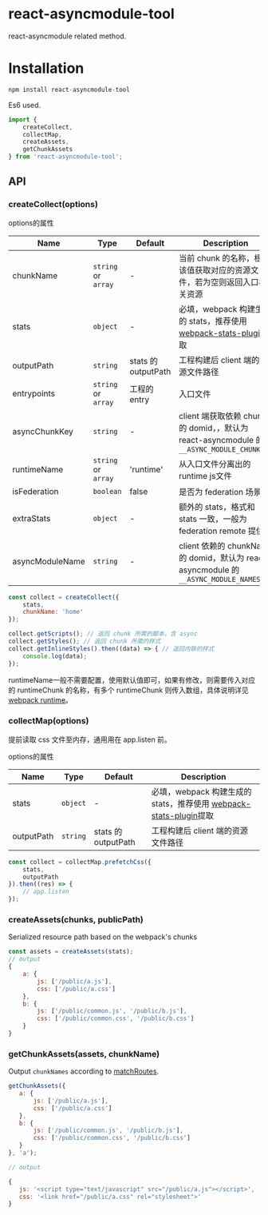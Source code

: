 # react-asyncmodule-tool

react-asyncmodule related method.

# Installation

```javascript
npm install react-asyncmodule-tool
```

Es6 used.

```javascript
import {
    createCollect,
    collectMap,
    createAssets,
    getChunkAssets
} from 'react-asyncmodule-tool';
```


## API

### createCollect(options)

options的属性

| Name           | Type       | Default | Description         |
| -------------- | ---------- | ------- | ------------------- |
| chunkName      | `string` or `array` | -  | 当前 chunk 的名称，根据该值获取对应的资源文件，若为空则返回入口相关资源  |
| stats          | `object`         | -   | 必填，webpack 构建生成的 stats，推荐使用 [webpack-stats-plugin](https://github.com/FormidableLabs/webpack-stats-plugin)提取  |
| outputPath     | `string`              |  stats 的 outputPath | 工程构建后 client 端的资源文件路径 |
| entrypoints    | `string` or `array`   |  工程的 entry           | 入口文件  |
| asyncChunkKey  | `string` |     -      |  client 端获取依赖 chunk 的 domid，，默认为 react-asyncmodule 的 `__ASYNC_MODULE_CHUNKS__`  |
| runtimeName    |  `string` or `array`  | 'runtime'  | 从入口文件分离出的 runtime js文件 |
| isFederation   | `boolean`             | false    |  是否为 federation 场景  |
| extraStats     | `object`              |   -  |   额外的 stats，格式和 stats 一致，一般为 federation remote 提供   |
| asyncModuleName | `string`     |   -  |  client 依赖的 chunkName 的 domid，默认为 react-asyncmodule 的 `__ASYNC_MODULE_NAMES__`   |

```javascript
const collect = createCollect({
    stats,
    chunkName: 'home'
});

collect.getScripts(); // 返回 chunk 所需的脚本，含 async
collect.getStyles(); // 返回 chunk 所需的样式
collect.getInlineStyles().then((data) => { // 返回内联的样式
    console.log(data);
});
```

runtimeName一般不需要配置，使用默认值即可，如果有修改，则需要传入对应的 runtimeChunk 的名称，有多个 runtimeChunk 则传入数组，具体说明详见[webpack runtime](https://webpack.docschina.org/configuration/optimization/#optimization-runtimechunk)。

### collectMap(options)

提前读取 css 文件至内存，通用用在 app.listen 前。

options的属性

| Name           | Type       | Default | Description         |
| -------------- | ---------- | ------- | ------------------- |
| stats          | `object`         | -   | 必填，webpack 构建生成的 stats，推荐使用 [webpack-stats-plugin](https://github.com/FormidableLabs/webpack-stats-plugin)提取  |
| outputPath     | `string`              |  stats 的 outputPath | 工程构建后 client 端的资源文件路径 |

```javascript
const collect = collectMap.prefetchCss({
    stats,
    outputPath
}).then((res) => {
    // app.listen
});
```

### createAssets(chunks, publicPath)

Serialized resource path based on the webpack's chunks

```javascript
const assets = createAssets(stats);
// output
{
    a: {
        js: ['/public/a.js'],
        css: ['/public/a.css']
    },
    b: {
        js: ['/public/common.js', '/public/b.js'],
        css: ['/public/common.css', '/public/b.css']
    }
}
```


### getChunkAssets(assets, chunkName)

Output `chunkNames` according to [matchRoutes](https://github.com/ReactTraining/react-router/tree/master/packages/react-router-config#matchroutesroutes-pathname).

```javascript
getChunkAssets({
   a: {
       js: ['/public/a.js'],
       css: ['/public/a.css']
   },
   b: {
       js: ['/public/common.js', '/public/b.js'],
       css: ['/public/common.css', '/public/b.css']
   }
}, 'a');

// output

{
   js: '<script type="text/javascript" src="/public/a.js"></script>',
   css: '<link href="/public/a.css" rel="stylesheet">'
}
```